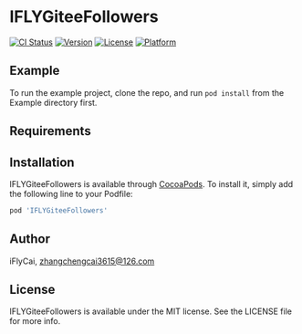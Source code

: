 # IFLYGiteeFollowers

[![CI Status](https://img.shields.io/travis/iFlyCai/IFLYGiteeFollowers.svg?style=flat)](https://travis-ci.org/iFlyCai/IFLYGiteeFollowers)
[![Version](https://img.shields.io/cocoapods/v/IFLYGiteeFollowers.svg?style=flat)](https://cocoapods.org/pods/IFLYGiteeFollowers)
[![License](https://img.shields.io/cocoapods/l/IFLYGiteeFollowers.svg?style=flat)](https://cocoapods.org/pods/IFLYGiteeFollowers)
[![Platform](https://img.shields.io/cocoapods/p/IFLYGiteeFollowers.svg?style=flat)](https://cocoapods.org/pods/IFLYGiteeFollowers)

## Example

To run the example project, clone the repo, and run `pod install` from the Example directory first.

## Requirements

## Installation

IFLYGiteeFollowers is available through [CocoaPods](https://cocoapods.org). To install
it, simply add the following line to your Podfile:

```ruby
pod 'IFLYGiteeFollowers'
```

## Author

iFlyCai, zhangchengcai3615@126.com

## License

IFLYGiteeFollowers is available under the MIT license. See the LICENSE file for more info.

